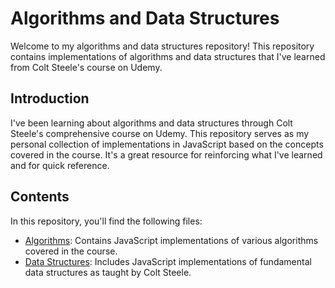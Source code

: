 # Algorithms and Data Structures

Welcome to my algorithms and data structures repository! This repository contains implementations of algorithms and data structures that I've learned from Colt Steele's course on Udemy.

## Introduction

I've been learning about algorithms and data structures through Colt Steele's comprehensive course on Udemy. This repository serves as my personal collection of implementations in JavaScript based on the concepts covered in the course. It's a great resource for reinforcing what I've learned and for quick reference.

## Contents

In this repository, you'll find the following files:

- [Algorithms](./algorithms): Contains JavaScript implementations of various algorithms covered in the course.
- [Data Structures](./datastructures): Includes JavaScript implementations of fundamental data structures as taught by Colt Steele.

